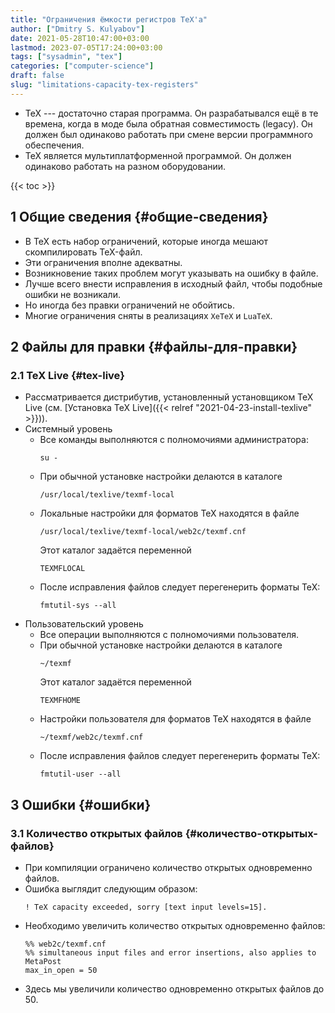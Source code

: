 ```yaml
---
title: "Ограничения ёмкости регистров TeX'а"
author: ["Dmitry S. Kulyabov"]
date: 2021-05-28T10:47:00+03:00
lastmod: 2023-07-05T17:24:00+03:00
tags: ["sysadmin", "tex"]
categories: ["computer-science"]
draft: false
slug: "limitations-capacity-tex-registers"
---
```


-   TeX --- достаточно старая программа. Он разрабатывался ещё в те времена, когда в моде была обратная совместимость (legacy). Он должен был одинаково работать при смене версии программного обеспечения.
-   TeX является мультиплатформенной программой. Он должен одинаково работать на разном оборудовании.

<!--more-->

{{< toc >}}


## <span class="section-num">1</span> Общие сведения {#общие-сведения}

-   В TeX есть набор ограничений, которые иногда мешают скомпилировать TeX-файл.
-   Эти ограничения вполне адекватны.
-   Возникновение таких проблем могут указывать на ошибку в файле.
-   Лучше всего внести исправления в исходный файл, чтобы подобные ошибки не возникали.
-   Но иногда без правки ограничений не обойтись.
-   Многие ограничения сняты в реализациях `XeTeX` и `LuaTeX`.


## <span class="section-num">2</span> Файлы для правки {#файлы-для-правки}


### <span class="section-num">2.1</span> TeX Live {#tex-live}

-   Рассматривается дистрибутив, установленный установщиком TeX Live (см. [Установка TeX Live]({{< relref "2021-04-23-install-texlive" >}})).
-   Системный уровень
    -   Все команды выполняются с полномочиями администратора:
        ```shell
        su -
        ```
    -   При обычной установке настройки делаются в каталоге
        ```shell
        /usr/local/texlive/texmf-local
        ```
    -   Локальные настройки для форматов TeX находятся в файле
        ```shell
        /usr/local/texlive/texmf-local/web2c/texmf.cnf
        ```
        Этот каталог задаётся переменной
        ```conf-unix
        TEXMFLOCAL
        ```
    -   После исправления файлов следует перегенерить форматы TeX:
        ```shell
        fmtutil-sys --all
        ```
-   Пользовательский уровень
    -   Все операции выполняются с полномочиями пользователя.
    -   При обычной установке настройки делаются в каталоге
        ```shell
        ~/texmf
        ```
        Этот каталог задаётся переменной
        ```conf-unix
        TEXMFHOME
        ```
    -   Настройки пользователя для форматов TeX находятся в файле
        ```shell
        ~/texmf/web2c/texmf.cnf
        ```
    -   После исправления файлов следует перегенерить форматы TeX:
        ```shell
        fmtutil-user --all
        ```


## <span class="section-num">3</span> Ошибки {#ошибки}


### <span class="section-num">3.1</span> Количество открытых файлов {#количество-открытых-файлов}

-   При компиляции ограничено количество открытых одновременно файлов.
-   Ошибка выглядит следующим образом:
    ```shell
    ! TeX capacity exceeded, sorry [text input levels=15].
    ```
-   Необходимо увеличить количество открытых одновременно файлов:
    ```conf-unix
    %% web2c/texmf.cnf
    %% simultaneous input files and error insertions, also applies to MetaPost
    max_in_open = 50
    ```
-   Здесь мы увеличили количество одновременно открытых файлов до 50.
